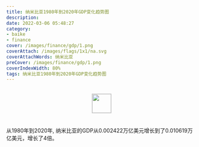 ```yaml
---
title: 纳米比亚1980年到2020年GDP变化趋势图
description: 
date: 2022-03-06 05:48:27
category:
- baike
- finance
cover: /images/finance/gdp/1.png
coverAttach: /images/flags/1x1/na.svg
coverAttachWords: 纳米比亚
preCover: /images/finance/gdp/1.png
coverIndexWidth: 80%
tags: 纳米比亚1980年到2020年GDP变化趋势图
---
```




<script src="/assets/js/charts/chart.js"></script>

<div style="text-align: center; margin: 30px 0; ">
    <img src="/images/flags/1x1/na.svg" style="width: 50px; border: 1px solid #cccccc; ">
</div>

<div style="width: 98%; margin: 0 0 35px 0; ">
    <canvas id="myChart"></canvas>
</div>

<div>
<p class="paragraph">从1980年到2020年, 纳米比亚的GDP从0.002422万亿美元增长到了0.010619万亿美元，增长了4倍。</p>
</div>

<script>

    const dataGdp = {
        labels: [1980, 1981, 1982, 1983, 1984, 1985, 1986, 1987, 1988, 1989, 1990, 1991, 1992, 1993, 1994, 1995, 1996, 1997, 1998, 1999, 2000, 2001, 2002, 2003, 2004, 2005, 2006, 2007, 2008, 2009, 2010, 2011, 2012, 2013, 2014, 2015, 2016, 2017, 2018, 2019, 2020],
        datasets: [{
            label: '(万亿美元)  •  即刻编程  •  cn.hongkezhang.com',
            backgroundColor: 'rgb(0 0 128)',
            borderColor: 'rgb(0 0 128)',
            data: [0.002422, 0.002250, 0.002119, 0.002297, 0.001951, 0.001608, 0.001809, 0.002300, 0.002495, 0.002535, 0.002790, 0.002997, 0.003430, 0.003251, 0.003667, 0.003978, 0.003989, 0.004155, 0.003873, 0.003869, 0.003922, 0.003557, 0.003349, 0.004926, 0.006609, 0.007248, 0.008002, 0.008840, 0.008607, 0.008939, 0.011431, 0.012523, 0.013042, 0.012043, 0.012435, 0.011335, 0.010722, 0.012895, 0.013682, 0.012497, 0.010619],
            barPercentage: 0.3
        }]
    };

    const config = {
        type: 'line',
        data: dataGdp,
        options: {
            series: [
                {
                    barWidth: '20%'
                }
            ]
        }
    };

    const myChart = new Chart(
        document.getElementById('myChart'),
        config
    );
</script>
